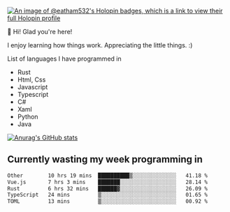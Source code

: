[![An image of @eatham532's Holopin badges, which is a link to view their full Holopin profile](https://holopin.me/eatham532)](https://holopin.io/@eatham532)


👋 Hi! Glad you're here!

I enjoy learning how things work. Appreciating the little things. :)


List of languages I have programmed in
- Rust
- Html, Css
- Javascript
- Typescript
- C#
- Xaml
- Python
- Java

[![Anurag's GitHub stats](https://github-readme-stats.vercel.app/api?username=Eatham532&theme=dark)](https://github.com/anuraghazra/github-readme-stats)


## Currently wasting my week programming in
<!--START_SECTION:waka-->

```txt
Other        10 hrs 19 mins  ██████████▒░░░░░░░░░░░░░░   41.18 %
Vue.js       7 hrs 3 mins    ███████░░░░░░░░░░░░░░░░░░   28.14 %
Rust         6 hrs 32 mins   ██████▓░░░░░░░░░░░░░░░░░░   26.09 %
TypeScript   24 mins         ▒░░░░░░░░░░░░░░░░░░░░░░░░   01.65 %
TOML         13 mins         ▒░░░░░░░░░░░░░░░░░░░░░░░░   00.92 %
```

<!--END_SECTION:waka-->
